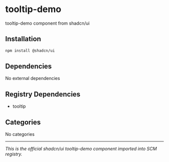 # tooltip-demo

tooltip-demo component from shadcn/ui

## Installation

```bash
npm install @shadcn/ui
```

## Dependencies

No external dependencies

## Registry Dependencies

- tooltip

## Categories

No categories

---

*This is the official shadcn/ui tooltip-demo component imported into SCM registry.*
